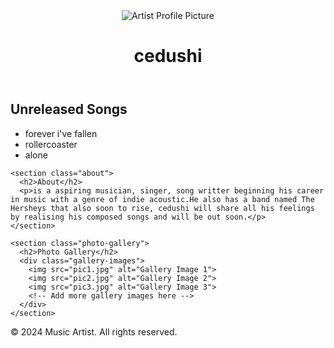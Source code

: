 <!DOCTYPE html>
<html lang="en">
<head>
  <meta charset="UTF-8">
  <meta name="viewport" content="width=device-width, initial-scale=1.0">
  <title>Profile</title>
  <link rel="stylesheet" href="style.css">
  <link rel="stylesheet" href="https://cdnjs.cloudflare.com/ajax/libs/font-awesome/5.15.4/css/all.min.css"> <!-- Font Awesome CSS -->
</head>
<body>
  <header>
    <div class="profile">
      <img src="pic.jpg" alt="Artist Profile Picture">
      <h1>cedushi</h1>
    </div>
    <div class="social-media">
      <a href="#" onclick="showMessage()"><i class="fab fa-instagram"></i></a> <!-- Instagram icon -->
      <a href="https://youtube.com/@cedushi20?si=hV8kcW9Isyk0peZP"><i class="fab fa-youtube"></i></a> <!-- YouTube icon -->
    </div>
  </header>
  
  <main>
    <section class="popular-tracks">
      <h2>Unreleased Songs</h2>
      <ul>
        <li>forever i've fallen</li>
        <li>rollercoaster</li>
        <li>alone</li>
        <!-- Add more popular tracks here -->
      </ul>
    </section>
    
    <section class="about">
      <h2>About</h2>
      <p>is a aspiring musician, singer, song writter beginning his career in music with a genre of indie acoustic.He also has a band named The Hersheys that also soon to rise, cedushi will share all his feelings by realising his composed songs and will be out soon.</p>
    </section>

    <section class="photo-gallery">
      <h2>Photo Gallery</h2>
      <div class="gallery-images">
        <img src="pic1.jpg" alt="Gallery Image 1">
        <img src="pic2.jpg" alt="Gallery Image 2">
        <img src="pic3.jpg" alt="Gallery Image 3">
        <!-- Add more gallery images here -->
      </div>
    </section>
  </main>

  <footer>
    <p>&copy; 2024 Music Artist. All rights reserved.</p>
  </footer>

  <!-- JavaScript for showing message -->
  <script>
    function showMessage() {
      alert("Not yet implemented");
    }
  </script>
</body>
</html>
